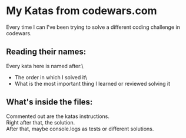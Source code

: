 # My Katas from codewars.com

Every time I can I've been trying to solve a different coding challenge in codewars.

## Reading their names:
Every kata here is named after:\
- The order in which I solved it\
- What is the most important thing I learned or reviewed solving it

## What's inside the files:
Commented out are the katas instructions.\
Right after that, the solution.\
After that, maybe console.logs as tests or different solutions.
